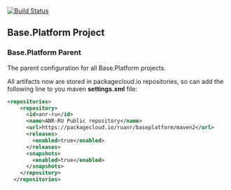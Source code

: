 [![Build Status](https://travis-ci.org/anr-ru/base.platform.parent.svg?branch=master)](https://travis-ci.org/anr-ru/base.platform.parent)

## Base.Platform Project

### Base.Platform Parent

The parent configuration for all Base.Platform projects.

All artifacts now are stored in packagecloud.io repositories, so can add the following line to you maven **settings.xml**
file:

```xml
<repositories>
    <repository>
      <id>anr-ru</id>
      <name>ANR-RU Public repository</name>
      <url>https://packagecloud.io/ruanr/baseplatform/maven2</url>
      <releases>
        <enabled>true</enabled>
      </releases>
      <snapshots>
        <enabled>true</enabled>
      </snapshots>
    </repository>
  </repositories>
```
